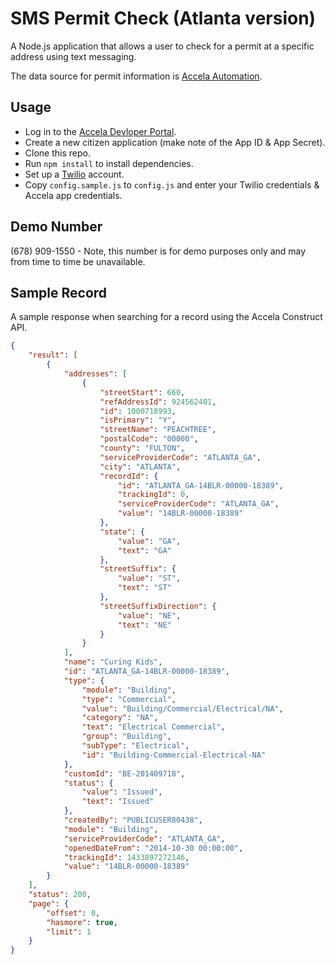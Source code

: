 # SMS Permit Check (Atlanta version)

A Node.js application that allows a user to check for a permit at a specific address using text messaging.

The data source for permit information is [Accela Automation](https://developer.accela.com/).

## Usage

* Log in to the [Accela Devloper Portal](https://developer.accela.com/).
* Create a new citizen application (make note of the App ID & App Secret).
* Clone this repo.
* Run <code>npm install</code> to install dependencies.
* Set up a [Twilio](https://www.twilio.com/) account.
* Copy <code>config.sample.js</code> to <code>config.js</code> and enter your Twilio credentials & Accela app credentials.

## Demo Number

(678) 909-1550 - Note, this number is for demo purposes only and may from time to time be unavailable.

## Sample Record

A sample response when searching for a record using the Accela Construct API.

```json
{
    "result": [
        {
            "addresses": [
                {
                    "streetStart": 660,
                    "refAddressId": 924562401,
                    "id": 1000718993,
                    "isPrimary": "Y",
                    "streetName": "PEACHTREE",
                    "postalCode": "00000",
                    "county": "FULTON",
                    "serviceProviderCode": "ATLANTA_GA",
                    "city": "ATLANTA",
                    "recordId": {
                        "id": "ATLANTA_GA-14BLR-00000-18389",
                        "trackingId": 0,
                        "serviceProviderCode": "ATLANTA_GA",
                        "value": "14BLR-00000-18389"
                    },
                    "state": {
                        "value": "GA",
                        "text": "GA"
                    },
                    "streetSuffix": {
                        "value": "ST",
                        "text": "ST"
                    },
                    "streetSuffixDirection": {
                        "value": "NE",
                        "text": "NE"
                    }
                }
            ],
            "name": "Curing Kids",
            "id": "ATLANTA_GA-14BLR-00000-18389",
            "type": {
                "module": "Building",
                "type": "Commercial",
                "value": "Building/Commercial/Electrical/NA",
                "category": "NA",
                "text": "Electrical Commercial",
                "group": "Building",
                "subType": "Electrical",
                "id": "Building-Commercial-Electrical-NA"
            },
            "customId": "BE-201409718",
            "status": {
                "value": "Issued",
                "text": "Issued"
            },
            "createdBy": "PUBLICUSER80438",
            "module": "Building",
            "serviceProviderCode": "ATLANTA_GA",
            "openedDateFrom": "2014-10-30 00:00:00",
            "trackingId": 1433897272146,
            "value": "14BLR-00000-18389"
        }
    ],
    "status": 200,
    "page": {
        "offset": 0,
        "hasmore": true,
        "limit": 1
    }
}
```
